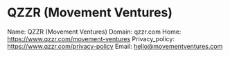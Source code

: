 
# QZZR (Movement Ventures)

Name: QZZR (Movement Ventures)
Domain: qzzr.com
Home: https://www.qzzr.com/movement-ventures
Privacy_policy: https://www.qzzr.com/privacy-policy
Email: hello@movementventures.com
